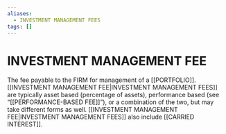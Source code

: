 ```yaml
---
aliases:
  - INVESTMENT MANAGEMENT FEES
tags: []
---
```

# INVESTMENT MANAGEMENT FEE
The fee payable to the FIRM for management of a [[PORTFOLIO]]. [[INVESTMENT MANAGEMENT FEE|INVESTMENT MANAGEMENT FEES]] are typically asset based (percentage
of assets), performance based (see “[[PERFORMANCE-BASED FEE]]”), or a combination of the two, but may take different forms as well. [[INVESTMENT MANAGEMENT FEE|INVESTMENT MANAGEMENT FEES]] also include [[CARRIED INTEREST]].